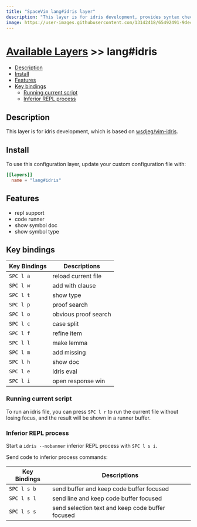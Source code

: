 ```yaml
---
title: "SpaceVim lang#idris layer"
description: "This layer is for idris development, provides syntax checking, code runner and repl support for idris files."
image: https://user-images.githubusercontent.com/13142418/65492491-9dece000-dee3-11e9-8eda-7d41a6c1ee79.png
---
```


# [Available Layers](../../) >> lang#idris

<!-- vim-markdown-toc GFM -->

- [Description](#description)
- [Install](#install)
- [Features](#features)
- [Key bindings](#key-bindings)
  - [Running current script](#running-current-script)
  - [Inferior REPL process](#inferior-repl-process)

<!-- vim-markdown-toc -->

## Description

This layer is for idris development, which is based on [wsdjeg/vim-idris](https://github.com/wsdjeg/vim-idris).

## Install

To use this configuration layer, update your custom configuration file with:

```toml
[[layers]]
  name = "lang#idris"
```

## Features

- repl support
- code runner
- show symbol doc
- show symbol type

## Key bindings

| Key Bindings | Descriptions         |
| ------------ | -------------------- |
| `SPC l a`    | reload current file  |
| `SPC l w`    | add with clause      |
| `SPC l t`    | show type            |
| `SPC l p`    | proof search         |
| `SPC l o`    | obvious proof search |
| `SPC l c`    | case split           |
| `SPC l f`    | refine item          |
| `SPC l l`    | make lemma           |
| `SPC l m`    | add missing          |
| `SPC l h`    | show doc             |
| `SPC l e`    | idris eval           |
| `SPC l i`    | open response win    |

### Running current script

To run an idris file, you can press `SPC l r` to run the current file without losing focus, and the result will be shown in a runner buffer.

### Inferior REPL process

Start a `idris --nobanner` inferior REPL process with `SPC l s i`.

Send code to inferior process commands:

| Key Bindings | Descriptions                                     |
| ------------ | ------------------------------------------------ |
| `SPC l s b`  | send buffer and keep code buffer focused         |
| `SPC l s l`  | send line and keep code buffer focused           |
| `SPC l s s`  | send selection text and keep code buffer focused |
